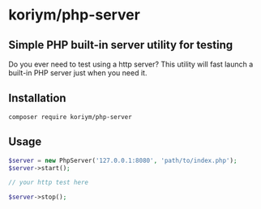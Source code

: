 # koriym/php-server

## Simple PHP built-in server utility for testing

Do you ever need to test using a http server? This utility will fast launch a built-in PHP server just when you need it.

## Installation

    composer require koriym/php-server

## Usage

```php
$server = new PhpServer('127.0.0.1:8080', 'path/to/index.php');
$server->start();

// your http test here

$server->stop();
```
